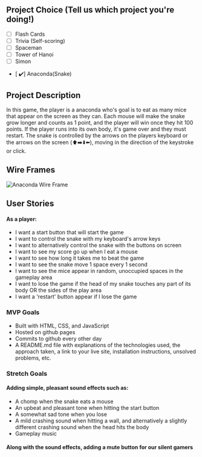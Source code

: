 ## Project Choice (Tell us which project you're doing!)

- [ ] Flash Cards
- [ ] Trivia (Self-scoring)
- [ ] Spaceman
- [ ] Tower of Hanoi
- [ ] Simon
- [ ✔️] Anaconda(Snake)

## Project Description 

In this game, the player is a anaconda who's goal is to eat as many mice that appear on the screen as they can. Each mouse will make the snake grow longer and counts as 1 point, and the player will win once they hit 100 points. If the player runs into its own body, it's game over and they must restart. The snake is controlled by the arrows on the players keyboard or the arrows on the screen (⬆️➡️⬇️⬅️), moving in the direction of the keystroke or click. 

## Wire Frames

![Anaconda Wire Frame](https://media.git.generalassemb.ly/user/50030/files/66f914f5-3e57-44f1-b4b9-eb00d752c48b)

## User Stories

#### As a player:
- I want a start button that will start the game
- I want to control the snake with my keyboard's arrow keys
- I want to alternatively control the snake with the buttons on screen
- I want to see my score go up when I eat a mouse
- I want to see how long it takes me to beat the game
- I want to see the snake move 1 space every 1 second
- I want to see the mice appear in random, unoccupied spaces in the gameplay area
- I want to lose the game if the head of my snake touches any part of its body OR the sides of the play area
- I want a 'restart' button appear if I lose the game

### MVP Goals
- Built with HTML, CSS, and JavaScript
- Hosted on github pages
- Commits to github every other day
- A README.md file with explanations of the technologies used, the approach taken, a link to your live site, installation instructions, unsolved problems, etc.

### Stretch Goals

#### Adding simple, pleasant sound effects such as:
- A chomp when the snake eats a mouse
- An upbeat and pleasant tone when hitting the start button
- A somewhat sad tone when you lose
- A mild crashing sound when hitting a wall, and alternatively a slightly different crashing sound when the head hits the body
- Gameplay music

#### Along with the sound effects, adding a mute button for our silent gamers